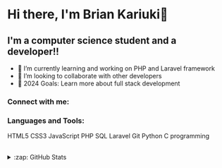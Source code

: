 # Hi there, I'm Brian Kariuki👋 

## I'm a computer science student and a developer!!

- 🌱 I’m currently learning and working on PHP and Laravel framework
- 👯 I’m looking to collaborate with other developers
- 🥅 2024 Goals: Learn more about full stack development
### Connect with me:

### Languages and Tools:
HTML5
CSS3
JavaScript
PHP
SQL
Laravel
Git
Python
C programming
<br />
<br />

<details>
  <summary>:zap: GitHub Stats</summary>

  <img align="left" alt="Brian's GitHub Stats" src="https://github-readme-stats.vercel.app/api?username=BrianKariukiDev&show_icons=true&hide_border=false&title_color=ff652f&icon_color=FFE400&bg_color=09131B&text_color=ffffff&border_color=0c1a25" />

</details>
